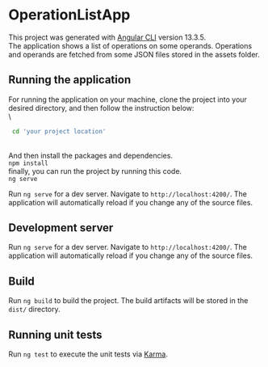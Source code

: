 # OperationListApp

This project was generated with [Angular CLI](https://github.com/angular/angular-cli) version 13.3.5.\
The application shows a list of operations on some operands. Operations and operands are fetched from some JSON files stored in the assets folder.

## Running the application

For running the application on your machine, clone the project into your desired directory, and then follow the instruction below:\
\

```bash
 cd 'your project location'
```
\
And then install the packages and dependencies.\
`npm install`\
finally, you can run the project by running this code.\
`ng serve`

Run `ng serve` for a dev server. Navigate to `http://localhost:4200/`. The application will automatically reload if you change any of the source files.



## Development server

Run `ng serve` for a dev server. Navigate to `http://localhost:4200/`. The application will automatically reload if you change any of the source files.

## Build

Run `ng build` to build the project. The build artifacts will be stored in the `dist/` directory.

## Running unit tests

Run `ng test` to execute the unit tests via [Karma](https://karma-runner.github.io).


